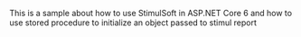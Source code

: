This is a sample about how to use StimulSoft in ASP.NET Core 6
and how to use stored procedure to initialize an object passed to stimul report
